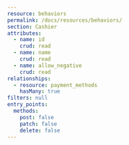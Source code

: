 ```yaml
---
resource: behaviors
permalink: /docs/resources/behaviors/
section: Cashier
attributes:
  - name: id
    crud: read
  - name: name
    crud: read
  - name: allow_negative
    crud: read
relationships:
  - resource: payment_methods
    hasMany: true
filters: null
entry_points:
  methods:
    post: false
    patch: false
    delete: false
---
```

